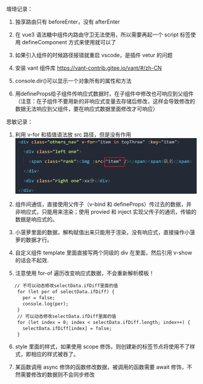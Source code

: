 堉琦记录：

1. 独享路由只有 beforeEnter，没有 afterEnter

2. 在 vue3 语法糖中组件内路由守卫无法使用，所以需要再起一个 script 标签使用 defineComponent 方式来使用就可以了

3. 如果引入组件的时候路径报错就重启 vscode，是插件 vetur 的问题

4. 安装 vant 组件库 https://vant-contrib.gitee.io/vant/#/zh-CN

5. console.dir()可以显示一个对象所有的属性和方法

6. 用defineProps给子组件传响应式数据时，在子组件中修改也可响应到父组件（注意：在子组件不要用新的非响应式变量去存储后修改，这样会导致修改的数据无法响应到父组件，要在响应式数据里面修改才可响应）

思敏记录：

1. 利用 v-for 和插值语法放 src 路径，但是没有作用
   <img src="./src/assets/md/others_nav_error1.png" alt="pk_ranking_error1" style="zoom: 80%;" />

2. 组件间通信，直接使用父传子（v-bind 和 defineProps）传过去的数据，并非响应式，只能用来渲染；使用 provied 和 inject 实现父传子的通讯，传输的数据是响应式的。

3. 小菠萝里面的数据，解构赋值出来只能用于渲染，没有响应式，直接操作小菠萝的数据才行。

4. 自定义组件 template 里面直接写两个同级的 div 在里面，然后引用 v-show 的话会不起效.

5. 注意使用 for-of 遍历改变响应式数据，不会重新解析模板！

```JS
   // 不可以动态修改selectData.ifDiff里面的值
    for (let per of selectData.ifDiff) {
      per = false;
      console.log(per);
    }
    // 可以动态修改selectData.ifDiff里面的值
    for (let index = 0; index < selectData.ifDiff.length; index++) {
      selectData.ifDiff[index] = false;
    }
```

6. style 里面的样式，如果使用 scope 修饰，则创建新的标签节点将使用不了样式，即相应的样式被吞了。

7. 某函数调用 async 修饰的函数修改数据，被调用的函数需要 await 修饰，不然需要修改的数据则不会同步修改
